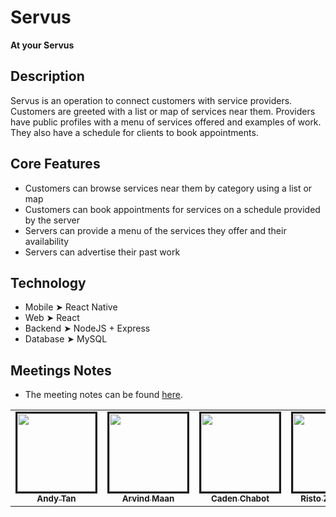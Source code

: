 # Servus

**At your Servus**

## Description

Servus is an operation to connect customers with service providers. Customers are greeted with a list or map of services near them. Providers have public profiles with a menu of services offered and examples of work. They also have a schedule for clients to book appointments.

## Core Features

- Customers can browse services near them by category using a list or map
- Customers can book appointments for services on a schedule provided by the server
- Servers can provide a menu of the services they offer and their availability
- Servers can advertise their past work

## Technology
- Mobile  ➤ React Native 
- Web  ➤  React
- Backend ➤ NodeJS + Express
- Database ➤ MySQL

## Meetings Notes
- The meeting notes can be found [here](wiki/meeting_log.md).

<table>
<tr>
    <td style="text-align: center;">
        <a href="https://github.com/andy-tan7">
            <img src="https://avatars2.githubusercontent.com/u/33612287?s=460&v=4" width="125px;" style="border:solid;"/>
            <br/>
            <sub>
                <b>Andy Tan</b>
            </sub>
        </a>
    </td>
    <td style="text-align: center;">
        <a href="https://github.com/arvind-maan">
            <img src="https://avatars3.githubusercontent.com/u/29124297?s=460&u=a3056b42ea57a516d23f726b109916c1f2dc47e9&v=4" width="125px;" style="border:solid;"/>
            <br/>
            <sub>
                <b>Arvind Maan</b>
            </sub>
        </a>
    </td>
    <td style="text-align: center;">
        <a href="https://github.com/cadenchabot">
            <img src="https://avatars2.githubusercontent.com/u/46728740?s=460&u=f074d2ef6f1a9548be2a5c7ab68e0afe6890269f&v=4" width="125px;" style="border:solid;"/>
            <br/>
            <sub>
                <b>Caden Chabot</b>
            </sub>
        </a>
    </td>
       <td style="text-align: center;">
        <a href="https://github.com/rikizimbakov">
            <img src="https://avatars.githubusercontent.com/u/25595072?s=400&u=3740c532b3206c1aacacdf6481538d7d6d3687ee&v=4" width="125px;" style="border:solid;"/>
            <br/>
            <sub>
                <b>Risto Zimbakov</b>
            </sub>
        </a>
    </td>
</tr>
</table>

